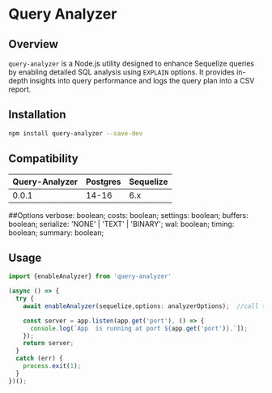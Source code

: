 # Query Analyzer

## Overview
`query-analyzer` is a Node.js utility designed to enhance Sequelize queries by enabling detailed SQL analysis using `EXPLAIN` options. It provides in-depth insights into query performance and logs the query plan into a CSV report.

## Installation

```bash
npm install query-analyzer --save-dev
```

## Compatibility

| Query-Analyzer |   Postgres   | Sequelize |
| -------------- |  ----------  | --------- |
|     0.0.1      |     14-16    |    6.x    |


##Options
  verbose: boolean;
  costs: boolean;
  settings: boolean;
  buffers: boolean;
  serialize: 'NONE' | 'TEXT' | 'BINARY';
  wal: boolean;
  timing: boolean;
  summary: boolean;

## Usage

```ts
import {enableAnalyzer} from 'query-analyzer'

(async () => {
  try {
    await enableAnalyzer(sequelize,options: analyzerOptions);  //call this in server.ts

    const server = app.listen(app.get('port'), () => {
      console.log(`App  is running at port ${app.get('port')}.`]);
    });
    return server;
  }
  catch (err) {
    process.exit(1);
  }
})();
```